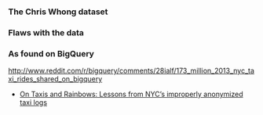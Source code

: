 ### The Chris Whong dataset


### Flaws with the data


### As found on BigQuery

http://www.reddit.com/r/bigquery/comments/28ialf/173_million_2013_nyc_taxi_rides_shared_on_bigquery


- [On Taxis and Rainbows: Lessons from NYC’s improperly anonymized taxi logs](https://medium.com/@vijayp/of-taxis-and-rainbows-f6bc289679a1)
